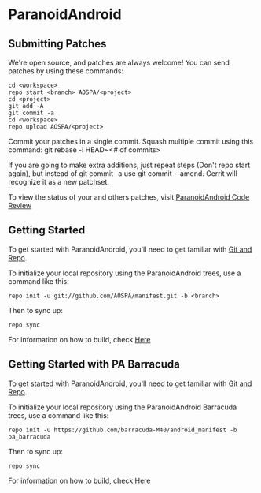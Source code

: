 ParanoidAndroid
===============

Submitting Patches
------------------
We're open source, and patches are always welcome!
You can send patches by using these commands:

    cd <workspace>
    repo start <branch> AOSPA/<project>
    cd <project>
    git add -A
    git commit -a
    cd <workspace>
    repo upload AOSPA/<project>

Commit your patches in a single commit. Squash multiple commit using this command: git rebase -i HEAD~<# of commits>

If you are going to make extra additions, just repeat steps (Don't repo start again), but instead of git commit -a
use git commit --amend. Gerrit will recognize it as a new patchset.

To view the status of your and others patches, visit [ParanoidAndroid Code Review](http://gerrit.paranoidandroid.co)


Getting Started
---------------

To get started with ParanoidAndroid, you'll need to get
familiar with [Git and Repo](http://source.android.com/download/using-repo).

To initialize your local repository using the ParanoidAndroid trees, use a command like this:

    repo init -u git://github.com/AOSPA/manifest.git -b <branch>

Then to sync up:

    repo sync

For information on how to build, check [Here](https://github.com/AOSPA/manifest)


Getting Started with PA Barracuda
---------------------------------

To get started with ParanoidAndroid, you'll need to get
familiar with [Git and Repo](http://source.android.com/download/using-repo).

To initialize your local repository using the ParanoidAndroid Barracuda trees, use a command like this:

    repo init -u https://github.com/barracuda-M40/android_manifest -b pa_barracuda

Then to sync up:

    repo sync

For information on how to build, check [Here](https://github.com/AOSPA/manifest)
